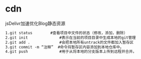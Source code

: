 # cdn
jsDelivr加速优化Blog静态资源
```html
1.git status		#查看项目中文件的状态（修改，添加，删除）
2.git init              #表示在当前的项目目录中生成本地的git管理
2.git add .             #会把本地所有untrack的文件都加入暂存区
3.git commit -m “注释”  #命令将暂存区内容添加到本地仓库中。
4.git push              #用于从将本地的分支版本上传到远程并合并。
```
